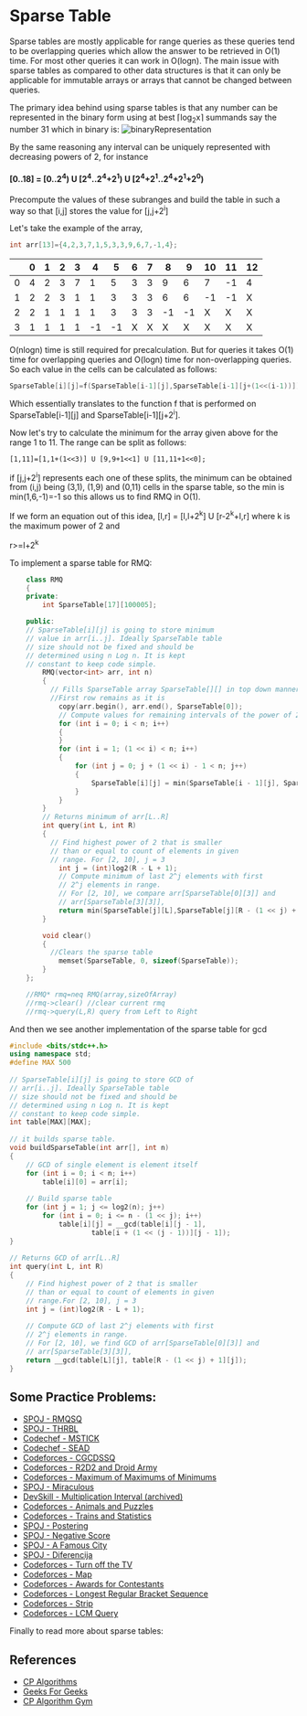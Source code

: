 # Sparse Table

Sparse tables are mostly applicable for range queries as these queries tend to be overlapping queries which allow the answer to be retrieved in O(1) time. For most other queries it can work in O(logn). The main issue with sparse tables as compared to other data structures is that it can only be applicable for immutable arrays or arrays that cannot be changed between queries. 

The primary idea behind using sparse tables is that any number can be represented in the binary form using at best ⌈log<sub>2</sub>x⌉ summands say the number 31 which in binary is:
![binaryRepresentation](https://github.com/mirzaazwad/Data-Structures-And-Algorithms/blob/main/DataStructures/Resources/SparseTable/binaryRepresentation.png)

By the same reasoning any interval can be uniquely represented with decreasing powers of 2, for instance
<h4>
  [0..18] = [0..2<sup>4</sup>) U [2<sup>4</sup>..2<sup>4</sup>+2<sup>1</sup>) U [2<sup>4</sup>+2<sup>1</sup>..2<sup>4</sup>+2<sup>1</sup>+2<sup>0</sup>)
 </h4>
 
 Precompute the values of these subranges and build the table in such a way so that [i,j] stores the value for [j,j+2<sup>i</sup>] 
 
 Let's take the example of the array, 
 
 ```cpp
 int arr[13]={4,2,3,7,1,5,3,3,9,6,7,-1,4};
 ```

 <table>
<thead>
  <tr>
    <th></th>
    <th>0</th>
    <th>1</th>
    <th>2</th>
    <th>3</th>
    <th>4</th>
    <th>5</th>
    <th>6</th>
    <th>7</th>
    <th>8</th>
    <th>9</th>
    <th>10</th>
    <th>11</th>
    <th>12</th>
  </tr>
</thead>
<tbody>
  <tr>
    <td>0</td>
    <td>4</td>
    <td>2</td>
    <td>3</td>
    <td>7</td>
    <td>1</td>
    <td>5</td>
    <td>3</td>
    <td>3</td>
    <td>9</td>
    <td>6</td>
    <td>7</td>
    <td>-1</td>
    <td>4</td>
  </tr>
  <tr>
    <td>1</td>
    <td>2</td>
    <td>2</td>
    <td>3</td>
    <td>1</td>
    <td>1</td>
    <td>3</td>
    <td>3</td>
    <td>3</td>
    <td>6</td>
    <td>6</td>
    <td>-1</td>
    <td>-1</td>
    <td> X </td>
  </tr>
  <tr>
    <td>2</td>
    <td>2</td>
    <td>1</td>
    <td>1</td>
    <td>1</td>
    <td>1</td>
    <td>3</td>
    <td>3</td>
    <td>3</td>
    <td>-1</td>
    <td>-1</td>
    <td>X</td>
    <td>X</td>
    <td>X</td>
  </tr>
  <tr>
    <td>3</td>
    <td>1</td>
    <td>1</td>
    <td>1</td>
    <td>1</td>
    <td>-1</td>
    <td>-1</td>
    <td>X</td>
    <td>X</td>
    <td>X</td>
    <td>X</td>
    <td>X</td>
    <td>X</td>
    <td>X</td>
  </tr>
</tbody>
</table>
 
 O(nlogn) time is still required for precalculation. But for queries it takes O(1) time for overlapping queries and O(logn) time for non-overlapping queries. So each value in the cells can be calculated as follows:

 ```cpp
 SparseTable[i][j]=f(SparseTable[i-1][j],SparseTable[i-1][j+(1<<(i-1))]);
 ```

 Which essentially translates to the function f that is performed on SparseTable[i-1][j] and SparseTable[i-1][j+2<sup>i</sup>].

 Now let's try to calculate the minimum for the array given above for the range 1 to 11.
The range can be split as follows:
```
[1,11]=[1,1+(1<<3)] U [9,9+1<<1] U [11,11+1<<0];
```
if [j,j+2<sup>i</sup>] represents each one of these splits, the minimum can be obtained from (i,j) being (3,1), (1,9) and (0,11) cells in the sparse table, so the min is min(1,6,-1)=-1 so this allows us to find RMQ in O(1).

If we form an equation out of this idea, [l,r] = [l,l+2<sup>k</sup>] U [r-2<sup>k</sup>+l,r] where k is the maximum power of 2 and

r>=l+2<sup>k</sup>

To implement a sparse table for RMQ:
```cpp
    class RMQ
    {
    private:
        int SparseTable[17][100005];

    public:
    // SparseTable[i][j] is going to store minimum
    // value in arr[i..j]. Ideally SparseTable table
    // size should not be fixed and should be
    // determined using n Log n. It is kept
    // constant to keep code simple.
        RMQ(vector<int> arr, int n)
        {
          // Fills SparseTable array SparseTable[][] in top down manner.
          //First row remains as it is
            copy(arr.begin(), arr.end(), SparseTable[0]);
            // Compute values for remaining intervals of the power of 2
            for (int i = 0; i < n; i++)
            {
            }
            for (int i = 1; (1 << i) < n; i++)
            {
                for (int j = 0; j + (1 << i) - 1 < n; j++)
                {
                    SparseTable[i][j] = min(SparseTable[i - 1][j], SparseTable[i - 1][j + (1 << (i - 1))]);
                }
            }
        }
        // Returns minimum of arr[L..R]
        int query(int L, int R)
        {
          // Find highest power of 2 that is smaller
          // than or equal to count of elements in given
          // range. For [2, 10], j = 3
            int j = (int)log2(R - L + 1);
            // Compute minimum of last 2^j elements with first
            // 2^j elements in range.
            // For [2, 10], we compare arr[SparseTable[0][3]] and
            // arr[SparseTable[3][3]],
            return min(SparseTable[j][L],SparseTable[j][R - (1 << j) + 1]);
        }

        void clear()
        {
          //Clears the sparse table
            memset(SparseTable, 0, sizeof(SparseTable));
        }
    };

    //RMQ* rmq=neq RMQ(array,sizeOfArray)
    //rmq->clear() //clear current rmq
    //rmq->query(L,R) query from Left to Right
```

And then we see another implementation of the sparse table for gcd

```cpp
#include <bits/stdc++.h>
using namespace std;
#define MAX 500
 
// SparseTable[i][j] is going to store GCD of
// arr[i..j]. Ideally SparseTable table
// size should not be fixed and should be
// determined using n Log n. It is kept
// constant to keep code simple.
int table[MAX][MAX];
 
// it builds sparse table.
void buildSparseTable(int arr[], int n)
{
    // GCD of single element is element itself
    for (int i = 0; i < n; i++)
        table[i][0] = arr[i];
 
    // Build sparse table
    for (int j = 1; j <= log2(n); j++)
        for (int i = 0; i <= n - (1 << j); i++)
            table[i][j] = __gcd(table[i][j - 1],
                    table[i + (1 << (j - 1))][j - 1]);
}
 
// Returns GCD of arr[L..R]
int query(int L, int R)
{
    // Find highest power of 2 that is smaller
    // than or equal to count of elements in given
    // range.For [2, 10], j = 3
    int j = (int)log2(R - L + 1);
 
    // Compute GCD of last 2^j elements with first
    // 2^j elements in range.
    // For [2, 10], we find GCD of arr[SparseTable[0][3]] and
    // arr[SparseTable[3][3]],
    return __gcd(table[L][j], table[R - (1 << j) + 1][j]);
}
```

## Some Practice Problems:
<ul>
<li><a href="http://www.spoj.com/problems/RMQSQ/">SPOJ - RMQSQ</a></li>
<li><a href="http://www.spoj.com/problems/THRBL/">SPOJ - THRBL</a></li>
<li><a href="https://www.codechef.com/problems/MSTICK">Codechef - MSTICK</a></li>
<li><a href="https://www.codechef.com/problems/SEAD">Codechef - SEAD</a></li>
<li><a href="http://codeforces.com/contest/475/problem/D">Codeforces - CGCDSSQ</a></li>
<li><a href="http://codeforces.com/problemset/problem/514/D">Codeforces - R2D2 and Droid Army</a></li>
<li><a href="http://codeforces.com/problemset/problem/872/B">Codeforces - Maximum of Maximums of Minimums</a></li>
<li><a href="http://www.spoj.com/problems/TNVFC1M/">SPOJ - Miraculous</a></li>
<li><a href="http://web.archive.org/web/20200922003506/https://devskill.com/CodingProblems/ViewProblem/19">DevSkill - Multiplication Interval (archived)</a></li>
<li><a href="http://codeforces.com/contest/713/problem/D">Codeforces - Animals and Puzzles</a></li>
<li><a href="http://codeforces.com/contest/675/problem/E">Codeforces - Trains and Statistics</a></li>
<li><a href="http://www.spoj.com/problems/POSTERIN/">SPOJ - Postering</a></li>
<li><a href="http://www.spoj.com/problems/RPLN/">SPOJ - Negative Score</a></li>
<li><a href="http://www.spoj.com/problems/CITY2/">SPOJ - A Famous City</a></li>
<li><a href="http://www.spoj.com/problems/DIFERENC/">SPOJ - Diferencija</a></li>
<li><a href="http://codeforces.com/contest/863/problem/E">Codeforces - Turn off the TV</a></li>
<li><a href="http://codeforces.com/contest/15/problem/D">Codeforces - Map</a></li>
<li><a href="http://codeforces.com/contest/873/problem/E">Codeforces - Awards for Contestants</a></li>
<li><a href="http://codeforces.com/contest/5/problem/C">Codeforces - Longest Regular Bracket Sequence</a></li>
<li><a href="https://codeforces.com/contest/487/problem/B">Codeforces - Strip</a></li>
<li><a href="https://codeforces.com/gym/100570/problem/A">Codeforces - LCM Query</a></li>
</ul>

Finally to read more about sparse tables:

## References

* [CP Algorithms](https://cp-algorithms.com/data_structures/sparse-table.html#precomputation)
* [Geeks For Geeks](https://www.geeksforgeeks.org/sparse-table/)
* [CP Algorithm Gym](https://codeforces.com/blog/entry/15729)
